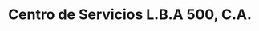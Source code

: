 ---
title: "Centro de Servicios L.B.A 500, C.A."
url: /urbanizacion-industrial-las-minas-norte-san-antonio-de-los-altos-venezuela/centro-de-servicios-l-b-a-500-c-a/
shop: reparación de automóviles
---
